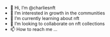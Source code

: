 - 👋 Hi, I’m @charliesnft
- 👀 I’m interested in growth in the communities
- 🌱 I’m currently learning about nft
- 💞️ I’m looking to collaborate on nft collections
- 📫 How to reach me ...

<!---
charliesnft/charliesnft is a ✨ special ✨ repository because its `README.md` (this file) appears on your GitHub profile.
You can click the Preview link to take a look at your changes.
--->
